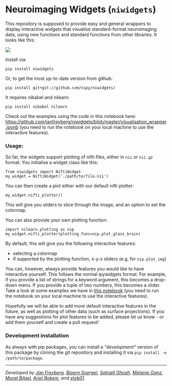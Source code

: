 # Neuroimaging Widgets (`niwidgets`)

This repository is supposed to provide easy and general wrappers to display interactive widgets that visualise standard-format neuroimaging data, using new functions and standard functions from other libraries. It looks like this:

![](https://thumbs.gfycat.com/ExcitableReflectingLcont-size_restricted.gif)

Install via:
```
pip install niwidgets
```
Or, to get the most up-to-date version from github:
```
pip install git+git://github.com/nipy/niwidgets/
```

It requires nibabel and nilearn:
```
pip install nibabel nilearn
```

Check out the examples using the code in this notebook here:
https://github.com/janfreyberg/niwidgets/blob/master/visualisation_wrapper.ipynb
(you need to run the notebook on your local machine to use the interactive features).

### Usage:

So far, the widgets support plotting of nifti files, either in `nii` or `nii.gz` format. You initialise a widget class like this:

```
from niwidgets import NiftiWidget
my_widget = NiftiWidget('./path/to/file.nii')
```

You can then create a plot either with our default nifti plotter:

```
my_widget.nifti_plotter()
```

This will give you sliders to slice through the image, and an option to set the colormap.

You can also provide your own plotting function:
```
import nilearn.plotting as nip
my_widget.nifti_plotter(plotting_func=nip.plot_glass_brain)
```

By default, this will give you the following interactive features:
- selecting a colormap
- if supported by the plotting function, x-y-x sliders (e.g. for `nip.plot_img`)

You can, however, always provide features you would like to have interactive yourself. This follows the normal ipywidgets format. For example, if you provide a list of strings for a keyword argument, this becomes a drop-down menu. If you provide a tuple of two numbers, this becomes a slider. Take a look at some examples we have in [this notebook](https://github.com/janfreyberg/niwidgets/blob/master/visualisation_wrapper.ipynb) (you need to run the notebook on your local machine to use the interactive features).

Hopefully we will be able to add more default interactive features in the future, as well as plotting of other data (such as surface projections). If you have any suggestions for plot features to be added, please let us know - or add them yourself and create a pull request!

### Development installation

As always with pip packages, you can install a _"development"_ version of this package by cloning the git repository and installing it via `pip install -e /path/to/package`.

---

_Developed by [Jan Freyberg](http://www.twitter.com/janfreyberg), [Bjoern Soergel](http://www.ast.cam.ac.uk/~bs538/), [Satrajit Ghosh](https://github.com/satra), [Melanie Ganz](https://github.com/melanieganz), [Murat Bilgel](https://github.com/bilgelm), [Ariel Rokem](https://github.com/arokem), and [elyb01](https://github.com/elyb01)._
